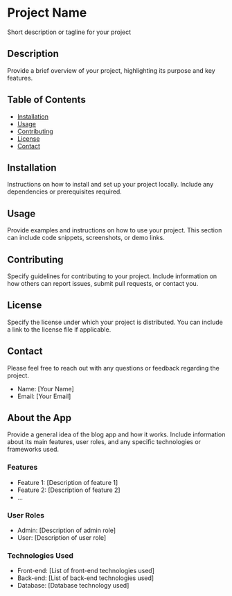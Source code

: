 # Project Name

Short description or tagline for your project

## Description

Provide a brief overview of your project, highlighting its purpose and key features.

## Table of Contents

- [Installation](#installation)
- [Usage](#usage)
- [Contributing](#contributing)
- [License](#license)
- [Contact](#contact)

## Installation

Instructions on how to install and set up your project locally. Include any dependencies or prerequisites required.

## Usage

Provide examples and instructions on how to use your project. This section can include code snippets, screenshots, or demo links.

## Contributing

Specify guidelines for contributing to your project. Include information on how others can report issues, submit pull requests, or contact you.

## License

Specify the license under which your project is distributed. You can include a link to the license file if applicable.

## Contact

Please feel free to reach out with any questions or feedback regarding the project.

- Name: [Your Name]
- Email: [Your Email]

## About the App

Provide a general idea of the blog app and how it works. Include information about its main features, user roles, and any specific technologies or frameworks used.

### Features

- Feature 1: [Description of feature 1]
- Feature 2: [Description of feature 2]
- ...

### User Roles

- Admin: [Description of admin role]
- User: [Description of user role]

### Technologies Used

- Front-end: [List of front-end technologies used]
- Back-end: [List of back-end technologies used]
- Database: [Database technology used]
